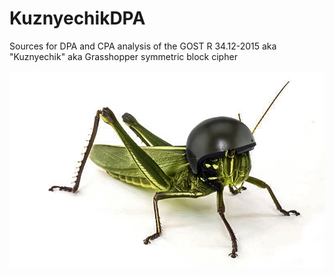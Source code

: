 # KuznyechikDPA
Sources for DPA and CPA analysis of the GOST R 34.12-2015 aka "Kuznyechik" aka Grasshopper symmetric block cipher

![Armed Grasshopper](docs/images/armed_grasshopper.jpg)
